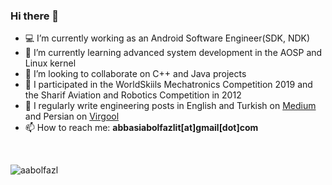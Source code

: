 ### Hi there 👋
- 💻 I’m currently working as an Android Software Engineer(SDK, NDK)
- 🔭 I’m currently learning advanced system development in the AOSP and Linux kernel
- 👯 I’m looking to collaborate on C++ and Java projects
- 🚀 I participated in the WorldSkiils Mechatronics Competition 2019 and the Sharif Aviation and Robotics Competition in 2012
- 📝 I regularly write engineering posts in English and Turkish on [Medium](https://medium.com/@abbasiabolfazlit) and Persian on [Virgool](https://virgool.io/@abbasiabolfazl)
- 📫 How to reach me: **abbasiabolfazlit[at]gmail[dot]com**

<br>
<p><img align="left" src="https://github-readme-stats.vercel.app/api/top-langs?username=aabolfazl&show_icons=true&locale=en&layout=compact" alt="aabolfazl" /></p>
